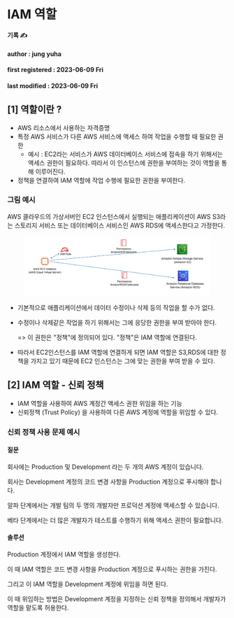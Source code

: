 # IAM 역할

**기록 ✍️**

#### author : jung yuha

#### first registered : 2023-06-09 Fri

#### last modified : 2023-06-09 Fri



## \[1] 역할이란 ?

* AWS 리소스에서 사용하는 자격증명
* 특정 AWS 서비스가 다른 AWS 서비스에 액세스 하여 작업을 수행할 때 필요한 권한
  * 예시 : EC2라는 서비스가 AWS 데이터베이스 서비스에 접속을 하기 위해서는 액세스 권한이 필요하다. 따라서 이 인스턴스에 권한을 부여하는 것이 역할을 통해 이루어진다.
* 정책을 연결하여 IAM 역할에 작업 수행에 필요한 권한을 부여한다.

### 그림 예시

AWS 클라우드의 가상서버인 EC2 인스턴스에서 실행되는 애플리케이션이 AWS S3라는 스토리지 서비스 또는 데이터베이스 서비스인 AWS RDS에 액세스한다고 가정한다.

<figure><img src="../../.gitbook/assets/image (32) (2).png" alt=""><figcaption></figcaption></figure>

* 기본적으로 애플리케이션에서 데이터 수정이나 삭제 등의 작업을 할 수가 없다.
*   수정이나 삭제같은 작업을 하기 위해서는 그에 응당한 권한을 부여 받아야 한다.

    &#x20;\=> 이 권한은 "정책"에 정의되어 있다. "정책"은 IAM 역할에 연결된다.
* 따라서 EC2인스턴스를 IAM 역할에 연결하게 되면 IAM 역할은 S3,RDS에 대한 정책을 가지고 있기 때문에 EC2 인스턴스는 그에 맞는 권한을 부여 받을 수 있다.

## \[2] IAM 역할 - 신뢰 정책

* IAM 역할을 사용하여 AWS 계정간 액세스 권한 위임을 하는 기능
* 신뢰정책 (Trust Policy) 을 사용하여 다른 AWS 계정에 역할을 위임할 수 있다.

### 신뢰 정책 사용 문제 예시

#### 질문

회사에는 Production 및 Development 라는 두 개의 AWS 계정이 있습니다.

회사는 Development 계정의 코드 변경 사항을 Production 계정으로 푸시해야 합니다.

알파 단계에서는 개발 팀의 두 명의 개발자만 프로덕션 계정에 액세스할 수 있습니다.

베타 단계에서는 더 많은 개발자가 테스트를 수행하기 위해 액세스 권한이 필요합니다.

#### 솔루션

Production 계정에서 IAM 역할을 생성한다.

이 때 IAM 역할은 코드 변경 사항을 Production 계정으로 푸시하는 권한을 가진다.

그리고 이 IAM 역할을 Development 계정에 위임을 하면 된다.

이 때 위임하는 방법은 Development 계정을 지정하는 신뢰 정책을 정의해서 개발자가 역할을 맡도록 허용한다.

